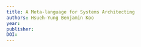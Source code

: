 ```yaml
---
title: A Meta-language for Systems Architecting
authors: Hsueh-Yung Benjamin Koo
year: 
publisher: 
DOI: 
---
```

